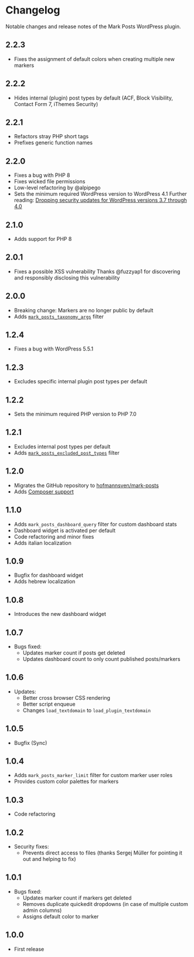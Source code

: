 # Changelog

Notable changes and release notes of the Mark Posts WordPress plugin.

## 2.2.3
* Fixes the assignment of default colors when creating multiple new markers

## 2.2.2
* Hides internal (plugin) post types by default
  (ACF, Block Visibility, Contact Form 7, iThemes Security)

## 2.2.1
* Refactors stray PHP short tags
* Prefixes generic function names

## 2.2.0
* Fixes a bug with PHP 8
* Fixes wicked file permissions
* Low-level refactoring by @alpipego
* Sets the minimum required WordPress version to WordPress 4.1
  Further reading: [Dropping security updates for WordPress versions 3.7 through 4.0](https://wordpress.org/news/2022/09/dropping-security-updates-for-wordpress-versions-3-7-through-4-0/)

## 2.1.0
* Adds support for PHP 8

## 2.0.1
* Fixes a possible XSS vulnerability
  Thanks @fuzzyap1 for discovering and responsibly disclosing this vulnerability

## 2.0.0
* Breaking change: Markers are no longer public by default
* Adds [`mark_posts_taxonomy_args`](https://github.com/hofmannsven/mark-posts/wiki/Custom-Marker-Taxonomy-Arguments) filter

## 1.2.4
* Fixes a bug with WordPress 5.5.1

## 1.2.3
* Excludes specific internal plugin post types per default

## 1.2.2
* Sets the minimum required PHP version to PHP 7.0

## 1.2.1
* Excludes internal post types per default
* Adds [`mark_posts_excluded_post_types`](https://github.com/hofmannsven/mark-posts/wiki/Reset-Custom-Post-Types) filter

## 1.2.0
* Migrates the GitHub repository to [hofmannsven/mark-posts](https://github.com/hofmannsven/mark-posts)
* Adds [Composer support](https://packagist.org/packages/hofmannsven/mark-posts)

## 1.1.0
* Adds `mark_posts_dashboard_query` filter for custom dashboard stats
* Dashboard widget is activated per default
* Code refactoring and minor fixes
* Adds italian localization

## 1.0.9
* Bugfix for dashboard widget
* Adds hebrew localization

## 1.0.8
* Introduces the new dashboard widget

## 1.0.7
* Bugs fixed:
  * Updates marker count if posts get deleted
  * Updates dashboard count to only count published posts/markers

## 1.0.6
* Updates:
  * Better cross browser CSS rendering
  * Better script enqueue
  * Changes `load_textdomain` to `load_plugin_textdomain`

## 1.0.5
* Bugfix (Sync)

## 1.0.4
* Adds `mark_posts_marker_limit` filter for custom marker user roles
* Provides custom color palettes for markers

## 1.0.3
* Code refactoring

## 1.0.2
* Security fixes:
  * Prevents direct access to files (thanks Sergej Müller for pointing it out and helping to fix)

## 1.0.1
* Bugs fixed:
  * Updates marker count if markers get deleted
  * Removes duplicate quickedit dropdowns (in case of multiple custom admin columns)
  * Assigns default color to marker

## 1.0.0
* First release
